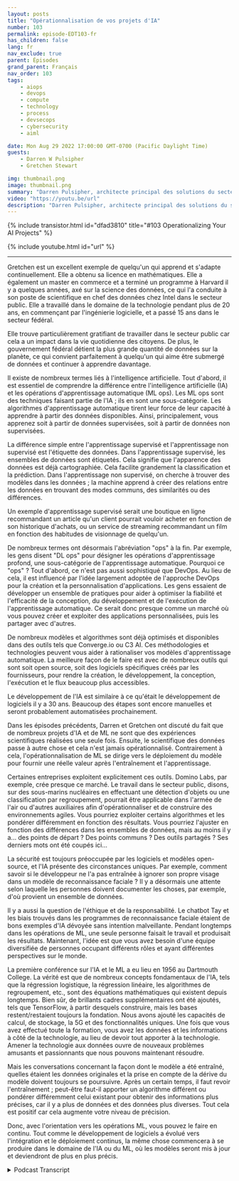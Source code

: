 ```yaml
---
layout: posts
title: "Opérationnalisation de vos projets d'IA"
number: 103
permalink: episode-EDT103-fr
has_children: false
lang: fr
nav_exclude: true
parent: Épisodes
grand_parent: Français
nav_order: 103
tags:
    - aiops
    - devops
    - compute
    - technology
    - process
    - devsecops
    - cybersecurity
    - aiml

date: Mon Aug 29 2022 17:00:00 GMT-0700 (Pacific Daylight Time)
guests:
    - Darren W Pulsipher
    - Gretchen Stewart

img: thumbnail.png
image: thumbnail.png
summary: "Darren Pulsipher, architecte principal des solutions du secteur public chez Intel, et Gretchen Stewart, scientifique en chef des données du secteur public, discutent de l'opérationnalisation des projets d'IA."
video: "https://youtu.be/url"
description: "Darren Pulsipher, architecte principal des solutions du secteur public chez Intel, et Gretchen Stewart, scientifique en chef des données du secteur public, discutent de l'opérationnalisation des projets d'IA."
---
```


<div>
{% include transistor.html id="dfad3810" title="#103 Operationalizing Your AI Projects" %}

{% include youtube.html id="url" %}
</div>

---

Gretchen est un excellent exemple de quelqu'un qui apprend et s'adapte continuellement. Elle a obtenu sa licence en mathématiques. Elle a également un master en commerce et a terminé un programme à Harvard il y a quelques années, axé sur la science des données, ce qui l'a conduite à son poste de scientifique en chef des données chez Intel dans le secteur public. Elle a travaillé dans le domaine de la technologie pendant plus de 20 ans, en commençant par l'ingénierie logicielle, et a passé 15 ans dans le secteur fédéral.

Elle trouve particulièrement gratifiant de travailler dans le secteur public car cela a un impact dans la vie quotidienne des citoyens. De plus, le gouvernement fédéral détient la plus grande quantité de données sur la planète, ce qui convient parfaitement à quelqu'un qui aime être submergé de données et continuer à apprendre davantage.

Il existe de nombreux termes liés à l'intelligence artificielle. Tout d'abord, il est essentiel de comprendre la différence entre l'intelligence artificielle (IA) et les opérations d'apprentissage automatique (ML ops). Les ML ops sont des techniques faisant partie de l'IA ; ils en sont une sous-catégorie. Les algorithmes d'apprentissage automatique tirent leur force de leur capacité à apprendre à partir des données disponibles. Ainsi, principalement, vous apprenez soit à partir de données supervisées, soit à partir de données non supervisées.

La différence simple entre l'apprentissage supervisé et l'apprentissage non supervisé est l'étiquette des données. Dans l'apprentissage supervisé, les ensembles de données sont étiquetés. Cela signifie que l'apparence des données est déjà cartographiée. Cela facilite grandement la classification et la prédiction. Dans l'apprentissage non supervisé, on cherche à trouver des modèles dans les données ; la machine apprend à créer des relations entre les données en trouvant des modes communs, des similarités ou des différences.

Un exemple d'apprentissage supervisé serait une boutique en ligne recommandant un article qu'un client pourrait vouloir acheter en fonction de son historique d'achats, ou un service de streaming recommandant un film en fonction des habitudes de visionnage de quelqu'un.

De nombreux termes ont désormais l'abréviation "ops" à la fin. Par exemple, les gens disent "DL ops" pour désigner les opérations d'apprentissage profond, une sous-catégorie de l'apprentissage automatique. Pourquoi ce "ops" ? Tout d'abord, ce n'est pas aussi sophistiqué que DevOps. Au lieu de cela, il est influencé par l'idée largement adoptée de l'approche DevOps pour la création et la personnalisation d'applications. Les gens essaient de développer un ensemble de pratiques pour aider à optimiser la fiabilité et l'efficacité de la conception, du développement et de l'exécution de l'apprentissage automatique. Ce serait donc presque comme un marché où vous pouvez créer et exploiter des applications personnalisées, puis les partager avec d'autres.

De nombreux modèles et algorithmes sont déjà optimisés et disponibles dans des outils tels que Converge.io ou C3 AI. Ces méthodologies et technologies peuvent vous aider à rationaliser vos modèles d'apprentissage automatique. La meilleure façon de le faire est avec de nombreux outils qui sont soit open source, soit des logiciels spécifiques créés par les fournisseurs, pour rendre la création, le développement, la conception, l'exécution et le flux beaucoup plus accessibles.

Le développement de l'IA est similaire à ce qu'était le développement de logiciels il y a 30 ans. Beaucoup des étapes sont encore manuelles et seront probablement automatisées prochainement.

Dans les épisodes précédents, Darren et Gretchen ont discuté du fait que de nombreux projets d'IA et de ML ne sont que des expériences scientifiques réalisées une seule fois. Ensuite, le scientifique des données passe à autre chose et cela n'est jamais opérationnalisé. Contrairement à cela, l'opérationnalisation de ML se dirige vers le déploiement du modèle pour fournir une réelle valeur après l'entraînement et l'apprentissage.

Certaines entreprises exploitent explicitement ces outils. Domino Labs, par exemple, crée presque ce marché. Le travail dans le secteur public, disons, sur des sous-marins nucléaires en effectuant une détection d'objets ou une classification par regroupement, pourrait être applicable dans l'armée de l'air ou d'autres auxiliaires afin d'opérationnaliser et de construire des environnements agiles. Vous pourriez exploiter certains algorithmes et les pondérer différemment en fonction des résultats. Vous pourriez l'ajuster en fonction des différences dans les ensembles de données, mais au moins il y a... des points de départ ? Des points communs ? Des outils partagés ? Ses derniers mots ont été coupés ici...

La sécurité est toujours préoccupée par les logiciels et modèles open-source, et l'IA présente des circonstances uniques. Par exemple, comment savoir si le développeur ne l'a pas entraînée à ignorer son propre visage dans un modèle de reconnaissance faciale ? Il y a désormais une attente selon laquelle les personnes doivent documenter les choses, par exemple, d'où provient un ensemble de données.

Il y a aussi la question de l'éthique et de la responsabilité. Le chatbot Tay et les biais trouvés dans les programmes de reconnaissance faciale étaient de bons exemples d'IA dévoyée sans intention malveillante. Pendant longtemps dans les opérations de ML, une seule personne faisait le travail et produisait les résultats. Maintenant, l'idée est que vous avez besoin d'une équipe diversifiée de personnes occupant différents rôles et ayant différentes perspectives sur le monde.

La première conférence sur l'IA et le ML a eu lieu en 1956 au Dartmouth College. La vérité est que de nombreux concepts fondamentaux de l'IA, tels que la régression logistique, la régression linéaire, les algorithmes de regroupement, etc., sont des équations mathématiques qui existent depuis longtemps. Bien sûr, de brillants cadres supplémentaires ont été ajoutés, tels que TensorFlow, à partir desquels construire, mais les bases restent/restaient toujours la fondation. Nous avons ajouté les capacités de calcul, de stockage, la 5G et des fonctionnalités uniques. Une fois que vous avez effectué toute la formation, vous avez les données et les informations à côté de la technologie, au lieu de devoir tout apporter à la technologie. Amener la technologie aux données ouvre de nouveaux problèmes amusants et passionnants que nous pouvons maintenant résoudre.

Mais les conversations concernant la façon dont le modèle a été entraîné, quelles étaient les données originales et la prise en compte de la dérive du modèle doivent toujours se poursuivre. Après un certain temps, il faut revoir l'entraînement ; peut-être faut-il apporter un algorithme différent ou pondérer différemment celui existant pour obtenir des informations plus précises, car il y a plus de données et des données plus diverses. Tout cela est positif car cela augmente votre niveau de précision.

Donc, avec l'orientation vers les opérations ML, vous pouvez le faire en continu. Tout comme le développement de logiciels a évolué vers l'intégration et le déploiement continus, la même chose commencera à se produire dans le domaine de l'IA ou du ML, où les modèles seront mis à jour et deviendront de plus en plus précis.



<details>
<summary> Podcast Transcript </summary>

<p></p>

</details>
